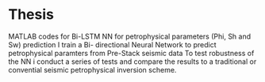 # Thesis
MATLAB codes for Bi-LSTM NN for petrophysical parameters (Phi, Sh and Sw) prediction
I train a Bi- directional Neural Network to predict petrophysical paramters from Pre-Stack seismic data
To test robustness of the NN i conduct a series of tests and compare the results to a traditional or convential seismic
petrophysical inversion scheme.
